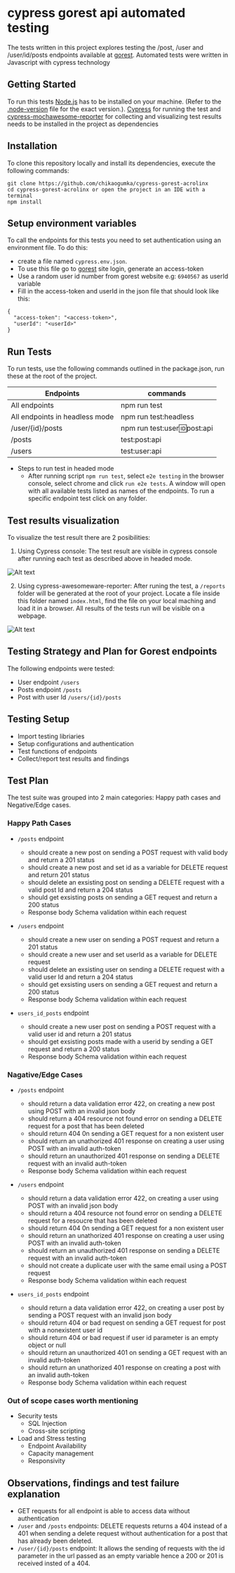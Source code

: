 # cypress gorest api automated testing
The tests written in this project explores testing the /post, /user and /user/id/posts endpoints available at [gorest](https://gorest.co.in/). Automated tests were written in Javascript with cypress technology

## Getting Started
To run this tests [Node.js](https://nodejs.org/en/) has to be installed on your machine. (Refer to the [.node-version](./.node-version) file for the exact version.). [Cypress](https://docs.cypress.io/guides/getting-started/installing-cypress) for running the test and [cypress-mochawesome-reporter](https://www.npmjs.com/package/cypress-mochawesome-reporter) for collecting and visualizing test results needs to be installed in the project as dependencies

## Installation
To clone this repository locally and install its dependencies, execute the following commands:

```shell
git clone https://github.com/chikaogumka/cypress-gorest-acrolinx
cd cypress-gorest-acrolinx or open the project in an IDE with a terminal
npm install
```

## Setup environment variables
To call the endpoints for this tests you need to set authentication using an environment file. To do this:
- create a file named `cypress.env.json`.
- To use this file go to [gorest](https://gorest.co.in/consumer/login) site login, generate an access-token
- Use a random user id number from gorest website e.g: `6940567` as userId variable
- Fill in the access-token and userId in the json file that should look like this:
```shell
{
  "access-token": "<access-token>",
  "userId": "<userId>"
}
```

## Run Tests
To run tests, use the following commands outlined in the package.json, run these at the root of the project.

| Endpoints     | commands                                 |
| --------- | ---------------------------------------- |
| All endpoints       | npm run test |
| All endpoints in headless mode        | npm run test:headless   |
| /user/{id}/posts | npm run test:user:id:post:api         |
| /posts     |    test:post:api    |
| /users     | test:user:api |

- Steps to run test in headed mode
  - After running script `npm run test`, select `e2e testing` in the browser console, select chrome and click `run e2e tests`. A window will open with all available tests listed as names of the endpoints. To run a specific endpoint test click on any folder.

## Test results visualization
To visualize the test result there are 2 posibilities:
1. Using Cypress console: The test result are visible in cypress console after running each test as described above in headed mode.

 ![Alt text](images/cypress-test-result.png)

2. Using cypress-awesomeware-reporter: After runing the test, a `/reports` folder will be generated at the root of your project. Locate a file inside this folder named `index.html`, find the file on your local maching and load it in a browser. All results of the tests run will be visible on a webpage.

  ![Alt text](images/index-test-result.png)

## Testing Strategy and Plan for Gorest endpoints
The following endpoints were tested:
- User endpoint `/users`
- Posts endpoint `/posts`
- Post with user Id `/users/{id}/posts`

## Testing Setup
- Import testing libriaries
- Setup configurations and authentication
- Test functions of endpoints
- Collect/report test results and findings

## Test Plan
The test suite was grouped into 2 main categories: Happy path cases and Negative/Edge cases.

### Happy Path Cases
- `/posts` endpoint
  - should create a new post on sending a POST request with valid body and return a 201 status
  - should create a new post and set id as a variable for DELETE request and return 201 status
  - should delete an exsisting post on sending a DELETE request with a valid post Id and return a 204 status
  - should get exsisting posts on sending a GET request and return a 200 status
  - Response body Schema validation within each request

- `/users` endpoint
  - should create a new user on sending a POST request and return a 201 status
  - should create a new user and set userId as a variable for DELETE request
  - should delete an exsisting user on sending a DELETE request with a valid user Id and return a 204 status
  - should get exsisting users on sending a GET request and return a 200 status
  - Response body Schema validation within each request

- `users_id_posts` endpoint
  - should create a new user post on sending a POST request with a valid user id and return a 201 status
  - should get exsisting posts made with a userid by sending a GET request and return a 200 status
  - Response body Schema validation within each request

### Nagative/Edge Cases
- `/posts` endpoint
  - should return a data validation error 422, on creating a new post using POST with an invalid json body
  - should return a 404 resource not found error on sending a DELETE request for a post that has been deleted
  - should return 404 0n sending a GET request for a non existent user
  - should return an unathorized 401 response on creating a user using POST with an invalid auth-token
  - should return an unauthorized 401 response on sending a DELETE request with an invalid auth-token
  - Response body Schema validation within each request

- `/users` endpoint
  - should return a data validation error 422, on creating a user using POST with an invalid json body
  - should return a 404 resource not found error on sending a DELETE request for a resoucre that has been deleted
  - should return 404 0n sending a GET request for a non existent user
  - should return an unathorized 401 response on creating a user using POST with an invalid auth-token
  - should return an unauthorized 401 response on sending a DELETE request with an invalid auth-token
  - should not create a duplicate user with the same email using a POST request
  - Response body Schema validation within each request

- `users_id_posts` endpoint
  - should return a data validation error 422, on creating a user post by sending a POST request with an invalid json body
  - should return 404 or bad request on sending a GET request for post with a nonexistent user id
  - should return 404 or bad request if user id parameter is an empty object or null
  - should return an unauthorized 401 on sending a GET request with an invalid auth-token
  - should return an unathorized 401 response on creating a post with an invalid auth-token
  - Response body Schema validation within each request

### Out of scope cases worth mentioning
- Security tests
  - SQL Injection
  - Cross-site scripting
- Load and Stress testing
  - Endpoint Availability
  - Capacity management
  - Responsivity

## Observations, findings and test failure explanation
- GET requests for all endpoint is able to access data without authentication
- `/user` and `/posts` endpoints: DELETE requests returns a 404 instead of a 401 when sending a delete request without authentication for a post that has already been deleted.
- `/user/{id}/posts` endpoint: It allows the sending of requests with the id parameter in the url passed as an empty variable hence a 200 or 201 is received insted of a 404.
